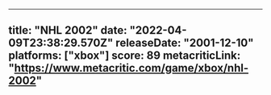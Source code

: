 
---
title: "NHL 2002"
date: "2022-04-09T23:38:29.570Z"
releaseDate: "2001-12-10"
platforms: ["xbox"]
score: 89
metacriticLink: "https://www.metacritic.com/game/xbox/nhl-2002"
---

